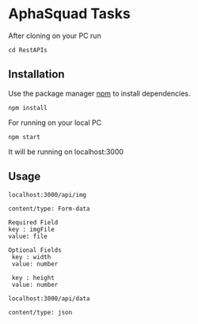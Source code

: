 # AphaSquad Tasks

After cloning on your PC run

```
cd RestAPIs
```

## Installation

Use the package manager [npm](https://www.npmjs.com) to install dependencies.

```
npm install
```

For running on your local PC 

```
npm start
```

It will be running on localhost:3000

## Usage

```
localhost:3000/api/img

content/type: Form-data

Required Field
key : imgFile
value: file

Optional Fields
 key : width
 value: number

 key : height
 value: number

```

```
localhost:3000/api/data

content/type: json

```
